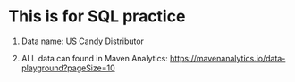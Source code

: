 # This is for SQL practice 

1. Data name: US Candy Distributor

2. ALL data can found in Maven Analytics: https://mavenanalytics.io/data-playground?pageSize=10